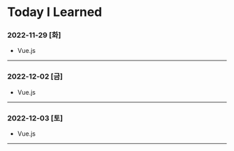 # Today I Learned

### 2022-11-29 [화]
- Vue.js
* * *
### 2022-12-02 [금]
- Vue.js
* * * 
### 2022-12-03 [토]
- Vue.js
* * * 
